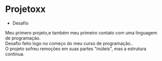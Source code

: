 # Projetoxx

* Desafio<br/>

Meu primero projeto,e também meu primeiro contato com uma linguagem de programação.<br/>
Desafio feito logo no começo do meu curso de programação..<br/>
O projeto sofreu remoções em suas partes "inúteis", mas a estrutura continua.<br/>


